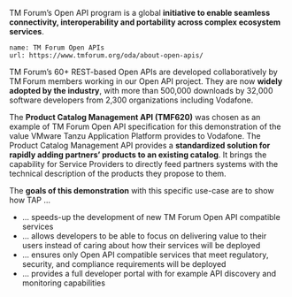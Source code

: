 TM Forum’s Open API program is a global **initiative to enable seamless connectivity, interoperability and portability across complex ecosystem services**.

```dashboard:open-url
name: TM Forum Open APIs
url: https://www.tmforum.org/oda/about-open-apis/
```

TM Forum’s 60+ REST-based Open APIs are developed collaboratively by TM Forum members working in our Open API project. They are now **widely adopted by the industry**, with more than 500,000 downloads by 32,000 software developers from 2,300 organizations including Vodafone.

The **Product Catalog Management API (TMF620)** was chosen as an example of TM Forum Open API specification for this demonstration of the value VMware Tanzu Application Platform provides to Vodafone.
The Product Catalog Management API provides a **standardized solution for rapidly adding partners’ products to an existing catalog**. It brings the capability for Service Providers to directly feed partners systems with the technical description of the products they propose to them. 

The **goals of this demonstration** with this specific use-case are to show how TAP ...
- ... speeds-up the development of new TM Forum Open API compatible services
- ... allows developers to be able to focus on delivering value to their users instead of caring about how their services will be deployed
- ... ensures only Open API compatible services that meet regulatory, security, and compliance requirements will be deployed 
- ... provides a full developer portal with for example API discovery and monitoring capabilities

